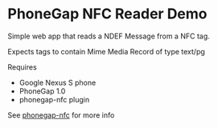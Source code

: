 # PhoneGap NFC Reader Demo

Simple web app that reads a NDEF Message from a NFC tag. 

Expects tags to contain Mime Media Record of type text/pg

Requires 

* Google Nexus S phone
* PhoneGap 1.0
* phonegap-nfc plugin

See [phonegap-nfc](https://github.com/chariotsolutions/phonegap-nfc) for more info